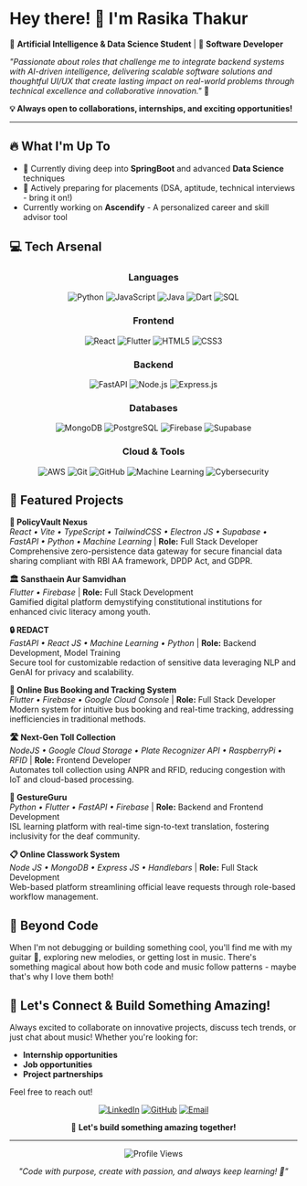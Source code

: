 # Hey there! 👋 I'm Rasika Thakur

🎯 **Artificial Intelligence & Data Science Student** | 🚀 **Software Developer** 

*"Passionate about roles that challenge me to integrate backend systems with AI-driven intelligence, delivering scalable software solutions and thoughtful UI/UX that create lasting impact on real-world problems through technical excellence and collaborative innovation."* 💫

**💡 Always open to collaborations, internships, and exciting opportunities!**
  

---

## 🔥 What I'm Up To

- 🌱 Currently diving deep into **SpringBoot** and advanced **Data Science** techniques
- 💼 Actively preparing for placements (DSA, aptitude, technical interviews - bring it on!)
- Currently working on **Ascendify** - A personalized career and skill advisor tool

## 💻 Tech Arsenal

<div align="center">

### Languages
![Python](https://img.shields.io/badge/Python-3776AB?style=for-the-badge&logo=python&logoColor=white)
![JavaScript](https://img.shields.io/badge/JavaScript-F7DF1E?style=for-the-badge&logo=javascript&logoColor=black)
![Java](https://img.shields.io/badge/Java-ED8B00?style=for-the-badge&logo=java&logoColor=white)
![Dart](https://img.shields.io/badge/Dart-0175C2?style=for-the-badge&logo=dart&logoColor=white)
![SQL](https://img.shields.io/badge/SQL-336791?style=for-the-badge&logo=postgresql&logoColor=white)

### Frontend
![React](https://img.shields.io/badge/React-20232A?style=for-the-badge&logo=react&logoColor=61DAFB)
![Flutter](https://img.shields.io/badge/Flutter-02569B?style=for-the-badge&logo=flutter&logoColor=white)
![HTML5](https://img.shields.io/badge/HTML5-E34F26?style=for-the-badge&logo=html5&logoColor=white)
![CSS3](https://img.shields.io/badge/CSS3-1572B6?style=for-the-badge&logo=css3&logoColor=white)

### Backend
![FastAPI](https://img.shields.io/badge/FastAPI-009688?style=for-the-badge&logo=fastapi&logoColor=white)
![Node.js](https://img.shields.io/badge/Node.js-43853D?style=for-the-badge&logo=node.js&logoColor=white)
![Express.js](https://img.shields.io/badge/Express.js-404D59?style=for-the-badge&logo=express&logoColor=white)

### Databases
![MongoDB](https://img.shields.io/badge/MongoDB-4EA94B?style=for-the-badge&logo=mongodb&logoColor=white)
![PostgreSQL](https://img.shields.io/badge/PostgreSQL-316192?style=for-the-badge&logo=postgresql&logoColor=white)
![Firebase](https://img.shields.io/badge/Firebase-039BE5?style=for-the-badge&logo=firebase&logoColor=white)
![Supabase](https://img.shields.io/badge/Supabase-3ECF8E?style=for-the-badge&logo=supabase&logoColor=white)

### Cloud & Tools
![AWS](https://img.shields.io/badge/AWS-232F3E?style=for-the-badge&logo=amazon-aws&logoColor=white)
![Git](https://img.shields.io/badge/Git-F05032?style=for-the-badge&logo=git&logoColor=white)
![GitHub](https://img.shields.io/badge/GitHub-100000?style=for-the-badge&logo=github&logoColor=white)
![Machine Learning](https://img.shields.io/badge/ML-FF6F00?style=for-the-badge&logo=tensorflow&logoColor=white)
![Cybersecurity](https://img.shields.io/badge/Cybersecurity-FF0000?style=for-the-badge&logo=security&logoColor=white)

</div>

## 🚀 Featured Projects

**🏦 PolicyVault Nexus**  
*React • Vite • TypeScript • TailwindCSS • Electron JS • Supabase • FastAPI • Python • Machine Learning* | **Role:** Full Stack Developer  
Comprehensive zero-persistence data gateway for secure financial data sharing compliant with RBI AA framework, DPDP Act, and GDPR.

**🏛️ Sansthaein Aur Samvidhan**  
*Flutter • Firebase* | **Role:** Full Stack Development  
Gamified digital platform demystifying constitutional institutions for enhanced civic literacy among youth.

**🔒 REDACT**  
*FastAPI • React JS • Machine Learning • Python* | **Role:** Backend Development, Model Training  
Secure tool for customizable redaction of sensitive data leveraging NLP and GenAI for privacy and scalability.

**🚌 Online Bus Booking and Tracking System**  
*Flutter • Firebase • Google Cloud Console* | **Role:** Full Stack Developer  
Modern system for intuitive bus booking and real-time tracking, addressing inefficiencies in traditional methods.

**🛣️ Next-Gen Toll Collection**  
*NodeJS • Google Cloud Storage • Plate Recognizer API • RaspberryPi • RFID* | **Role:** Frontend Developer  
Automates toll collection using ANPR and RFID, reducing congestion with IoT and cloud-based processing.

**🤝 GestureGuru**  
*Python • Flutter • FastAPI • Firebase* | **Role:** Backend and Frontend Development  
ISL learning platform with real-time sign-to-text translation, fostering inclusivity for the deaf community.

**📋 Online Classwork System**  
*Node JS • MongoDB • Express JS • Handlebars* | **Role:** Full Stack Development  
Web-based platform streamlining official leave requests through role-based workflow management.

## 🎵 Beyond Code

When I'm not debugging or building something cool, you'll find me with my guitar 🎸, exploring new melodies, or getting lost in music. There's something magical about how both code and music follow patterns - maybe that's why I love them both!

## 🤝 Let's Connect & Build Something Amazing!

Always excited to collaborate on innovative projects, discuss tech trends, or just chat about music! Whether you're looking for:
- **Internship opportunities**
- **Job opportunities** 
- **Project partnerships**

Feel free to reach out! 

<div align="center">

[![LinkedIn](https://img.shields.io/badge/LinkedIn-0077B5?style=for-the-badge&logo=linkedin&logoColor=white)](https://linkedin.com/in/rasika-thakur)
[![GitHub](https://img.shields.io/badge/GitHub-100000?style=for-the-badge&logo=github&logoColor=white)](https://github.com/rasikathakur)
[![Email](https://img.shields.io/badge/Email-D14836?style=for-the-badge&logo=gmail&logoColor=white)](mailto:rasikathakur303@gmail.com)

🌟 **Let's build something amazing together!**

</div>

---

<div align="center">
  <img src="https://komarev.com/ghpvc/?username=rasikathakur&color=6366f1&style=flat-square&label=Profile+Views" alt="Profile Views" />
</div>

<div align="center">
  
*"Code with purpose, create with passion, and always keep learning! 🚀"*

</div>
